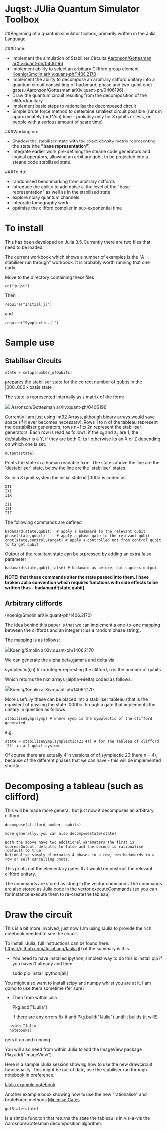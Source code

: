 # Juqst: JUlia Quantum Simulator Toolbox
##Beginning of a quantum simulator toolbox, primarily written in the Julia Language

###Done:

* Implement the simulation of Stabiliser Circuits [Aaronson/Gottesman arXiv:quant-ph/0406196](http://arxiv.org/pdf/quant-ph/0406196)
* Implement ability to select an arbitrary Clifford group element [Koenig/Smolin arXiv:quant-ph/1406.2170](http://arxiv.org/abs/1406.2170)
* Implement the ability to decompose an arbitrary clifford unitary into a quantum circuit consistiting of hadamard, phase and two-qubit cnot gates.(Aaronson/Gottesman arXiv:quant-ph/0406196)
* Draw the quantum circuit resulting from the decomposition of the clifford/unitary
* Implement basic steps to rationalise the decomposed circuit
* Simple brute force method to determine smallest circuit possible (runs in approximately (n*n)^(n*n) time - probably only for 3 qubits or less, or people with a serious amount of spare time)

###Working on:

- Shadow the stabiliser state with the exact density matrix representing the state (the **"base representation"**)
- Integrate earlier work pre-defining the steane code generators and logical operators, allowing an arbitrary qubit to be projected into a steane code stabilised state.

###To do:

- randomised benchmarking from arbitrary cliffords
- introduce the ability to add noise at the level of the "base representation" as well as in the stabilised state
- explore noisy quantum channels
- integrate tomography work
- optimise the clifford compiler in sub-exponential time

# To install

This has been developed on Julia 3.5. Currently there are two files that need to be loaded.

The current workbook which shows a number of examples is the "A stabiliser run through" workbook. It is probably worth running that one early.

Move to the directory containing these files 

    cd("juqst")

Then 

    require("Initial.jl")

and 

    require("Symplectic.jl")


# Sample use

## Stabiliser Circuits

    state = setup(number_ofQubits)

prepares the stabiliser state for the correct number of qubits in the |000..000> basis state

The state is represented internally as a matrix of the form:

<img src="Matrix.png"></img>
Aaronson/Gottesman arXiv:quant-ph/0406196

Currently I am just using Int32 Arrays, although binary arrays would save space (if it ever becomes necessary).
Rows 1 to n of the tableau represent the destabiliser generators, rows n+1 to 2n represent the stabiliser generators. Each row is read
as follows: if the x<sub>ij</sub> and z<sub>ij</sub> are 1, the de/stabiliser is a Y, if they are both 0, its I otherwise its an X or Z depending on which one is set.
 
    output(state)

Prints the state in a human readable form. The states above the line are the 'destabiliser' state, below the line are the 'stabiliser' states. 

So in a 3 qubit system the initial state of |000> is coded as 

```
XII
IXI
IIX
---
ZII
IZI
IIZ
```

The following commands are defined

    hadamard(state,qubit)  # apply a hadamard to the relevant qubit
    phase(state,qubit)     # apply a phase gate to the relevant qubit
    cnot(state,control,target) # apply a controlled not from control qubit to target qubit

Output of the resultant state can be supressed by adding an extra false parameter

    hadamard(state,qubit,false) # hadamard as before, but supress output

**NOTE! that these commands alter the state passed into them. I have broken Julia convention which requires functions 
with side effects to be written thus - hadamard!(state,qubit).**

## Arbitrary cliffords

(Koenig/Smolin arXiv:quant-ph/1406.2170)

The idea behind this paper is that we can implement a one-to-one mapping between the cliffords and an integer (plus a random phase string).

The mapping is as follows:

<img src="Clifford Mapping.png">Koenig/Smolin arXiv:quant-ph/1406.2170</img>

We can generate the alpha,beta,gamma and delta via

   symplectic(i,n) # i = integer represting the clifford, n is the number of qubits

Which returns the nxn arrays (alpha->delta) coded as follows:

<img src="coding.png">Koenig/Smolin arXiv:quant-ph/1406.2170</img>

More usefully these can be placed into a stabiliser tableau (that is the equivlent of passing the state |0000> through a gate that implements the unitary in question as follows:

    stabiliseSymp(symp) # where symp is the symplectic of the clifford generated.

e.g.

    state = stabiliseSymp(symplectic(23,4)) # for the tableau of clifford '23' in a 4 qubit system

Of course there are actually 4^n versions of of symplectic 23 (here n = 4), because of the different phases that we can have - this will be implemented shortly.

# Decomposing a tableau (such as clifford)

This will be made more general, but just now it decomposes an arbitrary clifford

    decompose(clifford_number, qubits)

    more generally, you can also decomposeState(state)

    Both the above have two additional parameters the first is supressOutput, defaults to false and the second is rationalise (default to true)
    Rationalise simply eliminates 4 phases in a row, two hadamards in a row or self cancelling cnots.

This prints out the elementary gates that would reconstruct the relevant clifford unitary.

The commands are stored as string in the vector commands
The commands are also stored as Julia code in the vector executeCommands (so you can for instance execute them to re-create the tableau)

# Draw the circuit

This is a bit more involved, just now I am using IJulia to provide the rich notebook needed to see the circuit.

To install IJulia, full instructions can be found here: https://github.com/JuliaLang/IJulia.jl but the summary is this

- You need to have installed ipython, simplest way to do this is install pip if you haven't already and then

     sudo pip install ipython[all]

You might also want to install scipy and numpy whilst you are at it, I am going to use them sometime (fer sure)

- Then from within julia 

    Pkg.add("IJulia")

  If there are any errors fix it and Pkg.build("IJulia") until it builds (it will!)

````
  using IJulia
  notebook()
````
gets it up and running.

You will also need from within Julia to add the ImageView package Pkg.add("ImageView")

Here is a sample IJulia session showing how to use the new drawcircuit functionality. This might be out of date, use the stabiliser run through notebook in preference.

[IJulia example notebook](http://rharper2.github.io/Juqst/Example%20of%20Draw%20Circuit.html)

Another example book showing how to use the new "rationalise" and bruteForce methods [Minimise Gates](http://rharper2.github.io/Juqst/minimiseGates.html)

    getState(state) 

Is a simple funciton that returns the state the tableau is in vis-a-vis the Aarosnon/Gottesman decomposition algorithm.






